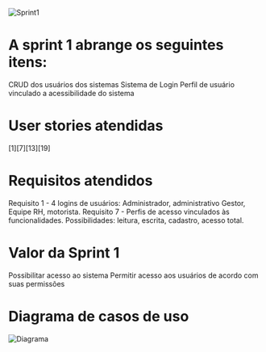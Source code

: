 ![Sprint1](https://github.com/PITime01/Minha-Jornada/blob/master/SPRINT%201/STORY%20CARDS_sprint1.gif)

# A sprint 1 abrange os seguintes itens:
CRUD dos usuários dos sistemas
Sistema de Login
Perfil de usuário vinculado a acessibilidade do sistema

# User stories atendidas
[1][7][13][19]

# Requisitos atendidos
Requisito 1 - 4 logins de usuários: Administrador, administrativo Gestor, Equipe RH, motorista.
Requisito 7 - Perfis de acesso vinculados às funcionalidades. Possibilidades: leitura, escrita, cadastro, acesso total.

# Valor da Sprint 1
Possibilitar acesso ao sistema
Permitir acesso aos usuários de acordo com suas permissões

# Diagrama de casos de uso

![Diagrama](https://github.com/PITime01/Minha-Jornada/blob/master/SPRINT%201/Diagrama%20Sprint%201.JPG)
